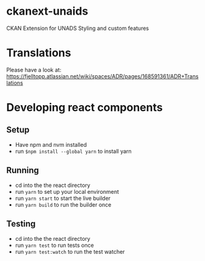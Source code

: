 # ckanext-unaids
CKAN Extension for UNADS Styling and custom features

# Translations

Please have a look at: https://fjelltopp.atlassian.net/wiki/spaces/ADR/pages/168591361/ADR+Translations

# Developing react components

## Setup

- Have npm and nvm installed
- run `$npm install --global yarn` to install yarn

## Running

- cd into the the react directory
- run `yarn` to set up your local environment
- run `yarn start` to start the live builder
- run `yarn build` to run the builder once

## Testing

- cd into the the react directory
- run `yarn test` to run tests once
- run `yarn test:watch` to run the test watcher
